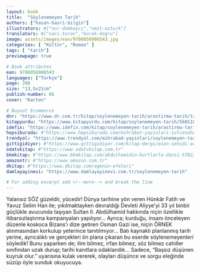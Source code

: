 ```yaml
---
layout: book
title:  "Söylenemeyen Tarih"
authors: ["hasan-basri-bilgin"]
illustrators: #["nur-dombayci","umit-ozturk"]
translators: #["naci-turan","burak-dogru"]
image: assets/images/ean/9786056986543.jpg
categories: [ "Kültür", "Roman" ]
tags: [ "tarih"]
previewpage: true

# Book attributes
ean: 9786056986543
languages: ["Türkçe"]
page: 288
size: "13,5x21cm"
publish-number: 66
cover: "Karton"

# Buyout Ecommerce
dnr: "https://www.dr.com.tr/kitap/soylenemeyen-tarih/arastirma-tarih/tarih/osmanli-tarihi/urunno=0001893064001"
kitapyurdu: "https://www.kitapyurdu.com/kitap/soylenemeyen-tarih/560118.html"
idefix: "https://www.idefix.com/kitap/soylenemeyen-tarih/arastirma-tarih/tarih/osmanli-tarihi/urunno=0001893064001"
hepsiburada: #"https://www.hepsiburada.com/mihrabat-yayinlari-zulcenaheyn-mesut-turan-mihrabad-yayinlari-p-HBCV00000CTIZG"
trendyol: "https://www.trendyol.com/mihrabad-yayinlari/soylenemeyen-tarih-p-54825942"
gittigidiyor: #"https://www.gittigidiyor.com/kitap-dergi/ezan-sehidi-adnan-menderes_pdp_732728793"
odatvkitap: #"https://www.odatvkitap.com.tr"
bkmkitap: #"https://www.bkmkitap.com/abdulhamidin-kurtlarla-dansi-578226"
amazontr: #"https://www.amazon.com.tr"
dkitap: #"https://www.dkitap.com/egenin-efeleri"
damlayayinevi: "https://www.damlayayinevi.com.tr/soylenemeyen-tarih"

# For adding excerpt add <!--more--> and break the line
---
```

Yalansız SÖZ güzeldir, yücedir! Dünya tarihine yön veren Hünkâr Fatih ve Yavuz Selim Han ile; yıkılmaktayken devraldığı Devleti Aliyye’yi 33 yıl binbir güçlükle avucunda taşıyan Sultan II. Abdülhamid hakkında niçin özellikle itibarsızlaştırma kampanyaları yapılıyor... Ayrıca; kurduğu, insanı önceleyen düzenle koskoca Bizans’ı dize getiren Osman Gazi ise, niçin ÖRNEK alınmasından korkulup yeterince tanıtılmıyor... Batı kaynaklı planlanmış tarih yerine, ayrıcalıklı ve gerçekleri ön plana çıkaran bu eserde söylenemeyenleri söyledik! Bunu yaparken de; ilim bilmez, irfan bilmez, söz bilmez cahiller sınıfından uzak durup; tarihi kanıtlara odaklandık... Sadece, “Başsız düşünen kuyruk olur.” uyarısına kulak vererek, olayları düşünce ve sorgu
eleğinde süzüp öyle sunduk okuyucuya.
<!--more--> 